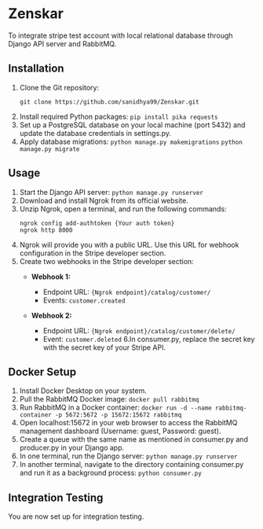 # Zenskar

To integrate stripe test account with local relational database through Django API server and RabbitMQ.

## Installation

1. Clone the Git repository:
   ```
   git clone https://github.com/sanidhya99/Zenskar.git
   ```
3. Install required Python packages:
   ```pip install pika requests```
4. Set up a PostgreSQL database on your local machine (port 5432) and update the database credentials in settings.py.
5. Apply database migrations:
   ```python manage.py makemigrations```
   ```python manage.py migrate```

## Usage
1. Start the Django API server:
    ```python manage.py runserver```
2. Download and install Ngrok from its official website.
3. Unzip Ngrok, open a terminal, and run the following commands:
   ```
   ngrok config add-authtoken {Your auth token}
   ngrok http 8000
   ```
4. Ngrok will provide you with a public URL. Use this URL for webhook configuration in the Stripe developer section.
5. Create two webhooks in the Stripe developer section:
   - **Webhook 1:**
     - Endpoint URL: ```{Ngrok endpoint}/catalog/customer/```
     - Events: `customer.created`

   - **Webhook 2:**
     - Endpoint URL: ```{Ngrok endpoint}/catalog/customer/delete/```
     - Event: `customer.deleted`
6.In consumer.py, replace the secret key with the secret key of your Stripe API.
## Docker Setup
1. Install Docker Desktop on your system.
2. Pull the RabbitMQ Docker image:
   ```docker pull rabbitmq```
3. Run RabbitMQ in a Docker container:
   ```docker run -d --name rabbitmq-container -p 5672:5672 -p 15672:15672 rabbitmq```
4. Open localhost:15672 in your web browser to access the RabbitMQ management dashboard (Username: guest, Password: guest).
5. Create a queue with the same name as mentioned in consumer.py and producer.py in your Django app.
6. In one terminal, run the Django server:
   ```python manage.py runserver```
7. In another terminal, navigate to the directory containing consumer.py and run it as a background process:
   ```python consumer.py```
## Integration Testing
   You are now set up for integration testing.
            

     
   
            
